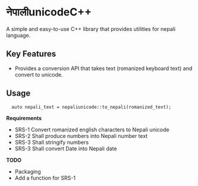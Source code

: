 # नेपालीunicodeC++
A simple and easy-to-use C++ library that provides utilities for nepali language. 

## Key Features
- Provides a conversion API that takes text (romanized keyboard text) and convert to unicode.

## Usage 
```
  auto nepali_text = nepaliunicode::to_nepali(romanized_text);
```

**Requirements**
- SRS-1 Convert romanized english characters to Nepali unicode
- SRS-2 Shall produce numbers into Nepali number text
- SRS-3 Shall stringify numbers
- SRS-3 Shall convert Date into Nepali date

**TODO**
- Packaging 
- Add a function for SRS-1
